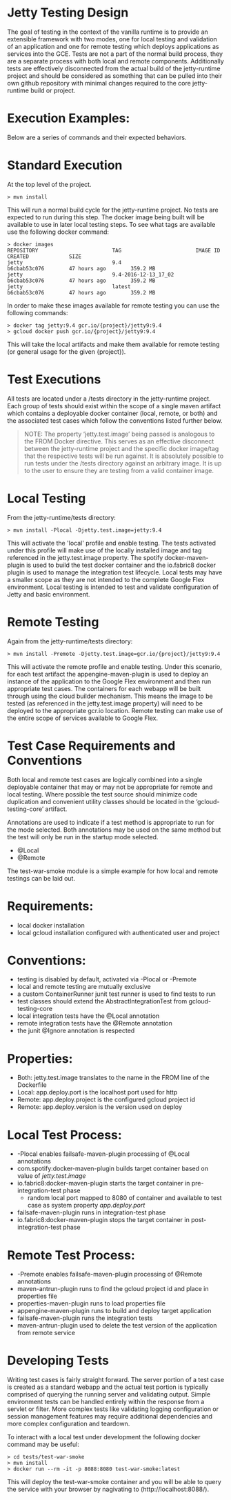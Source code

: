 Jetty Testing Design
==

The goal of testing in the context of the vanilla runtime is to provide an extensible framework with two modes, one for local testing and validation of an application and one for remote testing which deploys applications as services into the GCE.  Tests are not a part of the normal build process, they are a separate process with both local and remote components.  Additionally tests are effectively disconnected from the actual build of the jetty-runtime project and should be considered as something that can be pulled into their own github repository with minimal changes required to the core jetty-runtime build or project.


Execution Examples:
===

Below are a series of commands and their expected behaviors.


Standard Execution
====

At the top level of the project.

```
> mvn install
```

This will run a normal build cycle for the jetty-runtime project.  No tests are expected to run during this step.  The docker image being built will be available to use in later local testing steps.  To see what tags are available use the following docker command:

```
> docker images
REPOSITORY                        TAG                        IMAGE ID            CREATED             SIZE
jetty                             9.4                        b6cbab53c076        47 hours ago        359.2 MB
jetty                             9.4-2016-12-13_17_02       b6cbab53c076        47 hours ago        359.2 MB
jetty                             latest                     b6cbab53c076        47 hours ago        359.2 MB
```

In order to make these images available for remote testing you can use the following commands:

```
> docker tag jetty:9.4 gcr.io/{project}/jetty9:9.4
> gcloud docker push gcr.io/{project}/jetty9:9.4 
```

This will take the local artifacts and make them available for remote testing (or general usage for the given {project}).


Test Executions
====

All tests are located under a /tests directory in the jetty-runtime project.  Each group of tests should exist within the scope of a single maven artifact which contains a deployable docker container (local, remote, or both) and the associated test cases which follow the conventions listed further below.

> NOTE: The property ‘jetty.test.image’ being passed is analogous to the FROM Docker directive.  This serves as an effective disconnect between the jetty-runtime project and the specific docker image/tag that the respective tests will be run against.  It is absolutely possible to run tests under the /tests directory against an arbitrary image.  It is up to the user to ensure they are testing from a valid container image.

Local Testing
=====

From the jetty-runtime/tests directory:

```
> mvn install -Plocal -Djetty.test.image=jetty:9.4
```

This will activate the 'local' profile and enable testing.  The tests activated under this profile will make use of the locally installed image and tag referenced in the jetty.test.image property.  The spotify docker-maven-plugin is used to build the test docker container and the io.fabric8 docker plugin is used to manage the integration test lifecycle. Local tests may have a smaller scope as they are not intended to the complete Google Flex environment.  Local testing is intended to test and validate configuration of Jetty and basic environment. 

Remote Testing
=====

Again from the jetty-runtime/tests directory:

```
> mvn install -Premote -Djetty.test.image=gcr.io/{project}/jetty9:9.4
```

This will activate the remote profile and enable testing. Under this scenario, for each test artifact the appengine-maven-plugin is used to deploy an instance of the application to the Google Flex environment and then run appropriate test cases.  The containers for each webapp will be built through using the cloud builder mechanism.  This means the image to be tested (as referenced in the jetty.test.image property) will need to be deployed to the appropriate gcr.io location.  Remote testing can make use of the entire scope of services available to Google Flex.  



Test Case Requirements and Conventions
===

Both local and remote test cases are logically combined into a single deployable container that may or may not be appropriate for remote and local testing.  Where possible the test source should minimize code duplication and convenient utility classes should be located in the ‘gcloud-testing-core’ artifact.

Annotations are used to indicate if a test method is appropriate to run for the mode selected. Both annotations may be used on the same method but the test will only be run in the startup mode selected.

* @Local
* @Remote

The test-war-smoke module is a simple example for how local and remote testings can be laid out.

Requirements:
====

* local docker installation
* local gcloud installation configured with authenticated user and project


Conventions:
====

* testing is disabled by default, activated via -Plocal or -Premote
* local and remote testing are mutually exclusive
* a custom ContainerRunner junit test runner is used to find tests to run
* test classes should extend the AbstractIntegrationTest from gcloud-testing-core
* local integration tests have the @Local annotation
* remote integration tests have the @Remote annotation
* the junit @Ignore annotation is respected

Properties:
====

* Both: jetty.test.image translates to the name in the FROM line of the Dockerfile
* Local: app.deploy.port is the localhost port used for http
* Remote: app.deploy.project is the configured gcloud project id
* Remote: app.deploy.version is the version used on deploy

Local Test Process:
====
* -Plocal enables failsafe-maven-plugin processing of @Local annotations
* com.spotify:docker-maven-plugin builds target container based on value of *jetty.test.image*
* io.fabric8:docker-maven-plugin starts the target container in pre-integration-test phase
  * random local port mapped to 8080 of container and available to test case as system property *app.deploy.port*
* failsafe-maven-plugin runs in integration-test phase
* io.fabric8:docker-maven-plugin stops the target container in  post-integration-test phase

Remote Test Process:
====

* -Premote enables failsafe-maven-plugin processing of @Remote annotations
* maven-antrun-plugin runs to find the gcloud project id and place in properties file
* properties-maven-plugin runs to load properties file
* appengine-maven-plugin runs to build and deploy target application
* failsafe-maven-plugin runs the integration tests
* maven-antrun-plugin used to delete the test version of the application from remote service


Developing Tests
===

Writing test cases is fairly straight forward.  The server portion of a test case is created as a standard webapp and the actual test portion is typically comprised of querying the running server and validating output.  Simple environment tests can be handled entirely within the response from a servlet or filter.  More complex tests like validating logging configuration or session management features may require additional dependencies and more complex configuration and teardown.

To interact with a local test under development the following docker command may be useful:

```
> cd tests/test-war-smoke
> mvn install
> docker run --rm -it -p 8088:8080 test-war-smoke:latest
```

This will deploy the test-war-smoke container and you will be able to query the service with your browser by nagivating to (http://localhost:8088/).